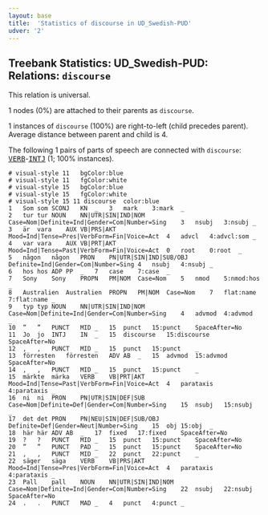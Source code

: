```yaml
---
layout: base
title:  'Statistics of discourse in UD_Swedish-PUD'
udver: '2'
---
```


## Treebank Statistics: UD_Swedish-PUD: Relations: `discourse`

This relation is universal.

1 nodes (0%) are attached to their parents as `discourse`.

1 instances of `discourse` (100%) are right-to-left (child precedes parent).
Average distance between parent and child is 4.

The following 1 pairs of parts of speech are connected with `discourse`: <tt><a href="sv_pud-pos-VERB.html">VERB</a></tt>-<tt><a href="sv_pud-pos-INTJ.html">INTJ</a></tt> (1; 100% instances).


~~~ conllu
# visual-style 11	bgColor:blue
# visual-style 11	fgColor:white
# visual-style 15	bgColor:blue
# visual-style 15	fgColor:white
# visual-style 15 11 discourse	color:blue
1	Som	som	SCONJ	KN	_	3	mark	3:mark	_
2	tur	tur	NOUN	NN|UTR|SIN|IND|NOM	Case=Nom|Definite=Ind|Gender=Com|Number=Sing	3	nsubj	3:nsubj	_
3	är	vara	AUX	VB|PRS|AKT	Mood=Ind|Tense=Pres|VerbForm=Fin|Voice=Act	4	advcl	4:advcl:som	_
4	var	vara	AUX	VB|PRT|AKT	Mood=Ind|Tense=Past|VerbForm=Fin|Voice=Act	0	root	0:root	_
5	någon	någon	PRON	PN|UTR|SIN|IND|SUB/OBJ	Definite=Ind|Gender=Com|Number=Sing	4	nsubj	4:nsubj	_
6	hos	hos	ADP	PP	_	7	case	7:case	_
7	Sony	Sony	PROPN	PM|NOM	Case=Nom	5	nmod	5:nmod:hos	_
8	Australien	Australien	PROPN	PM|NOM	Case=Nom	7	flat:name	7:flat:name	_
9	typ	typ	NOUN	NN|UTR|SIN|IND|NOM	Case=Nom|Definite=Ind|Gender=Com|Number=Sing	4	advmod	4:advmod	_
10	”	”	PUNCT	MID	_	15	punct	15:punct	SpaceAfter=No
11	Jo	jo	INTJ	IN	_	15	discourse	15:discourse	SpaceAfter=No
12	,	,	PUNCT	MID	_	15	punct	15:punct	_
13	förresten	förresten	ADV	AB	_	15	advmod	15:advmod	SpaceAfter=No
14	,	,	PUNCT	MID	_	15	punct	15:punct	_
15	märkte	märka	VERB	VB|PRT|AKT	Mood=Ind|Tense=Past|VerbForm=Fin|Voice=Act	4	parataxis	4:parataxis	_
16	ni	ni	PRON	PN|UTR|SIN|DEF|SUB	Case=Nom|Definite=Def|Gender=Com|Number=Sing	15	nsubj	15:nsubj	_
17	det	det	PRON	PN|NEU|SIN|DEF|SUB/OBJ	Definite=Def|Gender=Neut|Number=Sing	15	obj	15:obj	_
18	här	här	ADV	AB	_	17	fixed	17:fixed	SpaceAfter=No
19	?	?	PUNCT	MID	_	15	punct	15:punct	SpaceAfter=No
20	”	”	PUNCT	PAD	_	15	punct	15:punct	SpaceAfter=No
21	,	,	PUNCT	MID	_	22	punct	22:punct	_
22	säger	säga	VERB	VB|PRS|AKT	Mood=Ind|Tense=Pres|VerbForm=Fin|Voice=Act	4	parataxis	4:parataxis	_
23	Pall	pall	NOUN	NN|UTR|SIN|IND|NOM	Case=Nom|Definite=Ind|Gender=Com|Number=Sing	22	nsubj	22:nsubj	SpaceAfter=No
24	.	.	PUNCT	MAD	_	4	punct	4:punct	_

~~~



